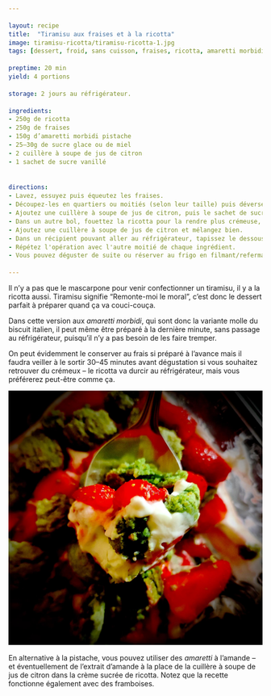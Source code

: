 ```yaml
---

layout: recipe
title:  "Tiramisu aux fraises et à la ricotta"
image: tiramisu-ricotta/tiramisu-ricotta-1.jpg
tags: [dessert, froid, sans cuisson, fraises, ricotta, amaretti morbidi, crémeux]

preptime: 20 min
yield: 4 portions

storage: 2 jours au réfrigérateur.

ingredients:
- 250g de ricotta
- 250g de fraises
- 150g d’amaretti morbidi pistache
- 25–30g de sucre glace ou de miel
- 2 cuillère à soupe de jus de citron
- 1 sachet de sucre vanillé


directions:
- Lavez, essuyez puis équeutez les fraises. 
- Découpez-les en quartiers ou moitiés (selon leur taille) puis déversez-les dans un bol. 
- Ajoutez une cuillère à soupe de jus de citron, puis le sachet de sucre vanillé, et mélangez bien avec une cuillère pour napper l'ensemble des morceaux. Réservez.
- Dans un autre bol, fouettez la ricotta pour la rendre plus crémeuse, ajoutez le sucre glace/miel et battez pour obtenir une crème bien lisse, sans grumeau. 
- Ajoutez une cuillère à soupe de jus de citron et mélangez bien. 
- Dans un récipient pouvant aller au réfrigérateur, tapissez le dessous de la moitié de crème ricotta, puis faites une deuxième couche avec la moitié de fraises, et enfin la moitié d'amaretti que vous aurez grossièrement émiettés (l'idée est d'avoir des gros morceaux, donc de découper chaque amaretti en 3 ou en 4).
- Répétez l'opération avec l'autre moitié de chaque ingrédient. 
- Vous pouvez déguster de suite ou réserver au frigo en filmant/refermant le récipient. 

---
```


Il n’y a pas que le mascarpone pour venir confectionner un tiramisu, il y a la ricotta aussi. Tiramisu signifie “Remonte-moi le moral”, c’est donc le dessert parfait à préparer quand ça va couci-couça. 

Dans cette version aux <i lang="en">amaretti morbidi</i>, qui sont donc la variante molle du biscuit italien, il peut même être préparé à la dernière minute, sans passage au réfrigérateur, puisqu’il n’y a pas besoin de les faire tremper. 

On peut évidemment le conserver au frais si préparé à l’avance mais il faudra veiller à le sortir 30–45 minutes avant dégustation si vous souhaitez retrouver du crémeux – le ricotta va durcir au réfrigérateur, mais vous préférerez peut-être comme ça.

![Vanille fraise pistache, crémeux et moelleux, le tout aux couleurs du drapeau italien. La dolce vita.](../images/tiramisu-ricotta/tiramisu-ricotta-2.jpg)

En alternative à la pistache, vous pouvez utiliser des <i lang="en">amaretti</i> à l’amande – et éventuellement de l’extrait d’amande à la place de la cuillère à soupe de jus de citron dans la crème sucrée de ricotta. Notez que la recette fonctionne également avec des framboises.
